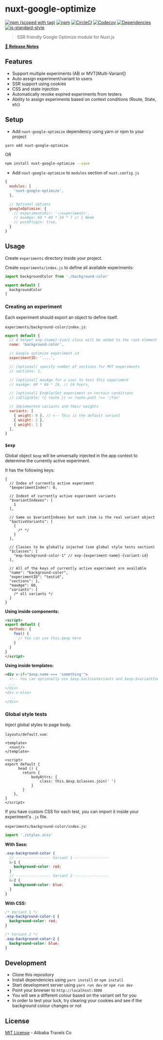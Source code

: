 # nuxt-google-optimize

[![npm (scoped with tag)](https://img.shields.io/npm/v/nuxt-google-optimize/latest.svg?style=flat-square)](https://npmjs.com/package/nuxt-google-optimize)
[![npm](https://img.shields.io/npm/dt/nuxt-google-optimize.svg?style=flat-square)](https://npmjs.com/package/nuxt-google-optimize)
[![CircleCI](https://img.shields.io/circleci/project/github/alibaba-aero/nuxt-google-optimize.svg?style=flat-square)](https://circleci.com/gh/alibaba-aero/nuxt-google-optimize)
[![Codecov](https://img.shields.io/codecov/c/github/alibaba-aero/nuxt-google-optimize.svg?style=flat-square)](https://codecov.io/gh/alibaba-aero/nuxt-google-optimize)
[![Dependencies](https://david-dm.org/alibaba-aero/nuxt-google-optimize/status.svg?style=flat-square)](https://david-dm.org/alibaba-aero/nuxt-google-optimize)
[![js-standard-style](https://img.shields.io/badge/code_style-standard-brightgreen.svg?style=flat-square)](http://standardjs.com)

> SSR friendly Google Optimize module for Nuxt.js

[📖 **Release Notes**](./CHANGELOG.md)

## Features

- Support multiple experiments (AB or MVT[Multi-Variant])
- Auto assign experiment/variant to users
- SSR support using cookies
- CSS and state injection
- Automatically revoke expired experiments from testers
- Ability to assign experiments based on context conditions (Route, State, etc)

## Setup

- Add `nuxt-google-optimize` dependency using yarn or npm to your project
```sh
yarn add nuxt-google-optimize
```
OR
```sh
npm install nuxt-google-optimize --save
```

- Add `nuxt-google-optimize` to `modules` section of `nuxt.config.js`

```js
{
  modules: [
    'nuxt-google-optimize',
  ],

  // Optional options
  googleOptimize: {
    // experimentsDir: '~/experiments',
    // maxAge: 60 * 60 * 24 * 7 // 1 Week
    // pushPlugin: true,
  }
}
```

## Usage

Create `experiments` directory inside your project.

Create `experiments/index.js` to define all available experiments:

```js
import backgroundColor from './background-color'

export default [
  backgroundColor
]
```

### Creating an experiment

Each experiment should export an object to define itself.

`experiments/background-color/index.js`:

```js
export default {
  // A helper exp-{name}-{var} class will be added to the root element
  name: 'background-color',

  // Google optimize experiment id
  experimentID: '....',

  // [optional] specify number of sections for MVT experiments
  // sections: 1,

  // [optional] maxAge for a user to test this experiment
  // maxAge: 60 * 60 * 24, // 24 hours,

  // [optional] Enable/Set experiment on certain conditions
  // isEligible: ({ route }) => route.path !== '/foo'

  // Implemented variants and their weights
  variants: [
    { weight: 0 }, // <-- This is the default variant
    { weight: 2 },
    { weight: 1 }
  ],
}
```

### `$exp`

Global object `$exp` will be universally injected in the app context to determine the currently active experiment.

It has the following keys:

```json6
{
  // Index of currently active experiment
  "$experimentIndex": 0,

  // Indext of currently active experiment variants
  "$variantIndexes": [
    1
  ],

  // Same as $variantIndexes but each item is the real variant object
  "$activeVariants": [
    {
      /* */
    }
  ],

  // Classes to be globally injected (see global style tests section)
  "$classes": [
    "exp-background-color-1" // exp-{experiment-name}-{variant-id}
  ],

  // All of the keys of currently active experiment are available
  "name": "background-color",
  "experimentID": "testid",
  "sections": 1,
  "maxAge": 60,
  "variants": [
    /* all variants */
  ]
}
```

**Using inside components:**

```html
<script>
export default {
  methods: {
    foo() {
      // You can use this.$exp here
    }
  }
}
</script>
```

**Using inside templates:**

```html
<div v-if="$exp.name === 'something'">
  <!-- You can optionally use $exp.$activeVariants and $exp.$variantIndexes here -- >
  ...
</div>
<div v-else>
  ...
</div>
```

### Global style tests

Inject global styles to page body.

`layouts/default.vue`:

```vue
<template>
  <nuxt/>
</template>

<script>
export default {
      head () {
        return {
            bodyAttrs: {
                class: this.$exp.$classes.join(' ')
            }
        }
    },
}
</script>
```

If you have custom CSS for each test, you can import it inside your experiment's `.js` file.

`experiments/background-color/index.js`:

```js
import './styles.scss'
```

**With Sass:**

```scss
.exp-background-color {
  // ---------------- Variant 1 ----------------
  &-1 {
    background-color: red;
  }
  // ---------------- Variant 2 ----------------
  &-2 {
    background-color: blue;
  }
}
```

**With CSS:**

```css
/* Variant 1 */
.exp-background-color-1 {
  background-color: red;
}

/* Variant 2 */
.exp-background-color-2 {
  background-color: blue;
}
```

## Development

- Clone this repository
- Install dependencies using `yarn install` or `npm install`
- Start development server using `yarn run dev` or `npm run dev`
- Point your browser to `http://localhost:3000`
- You will see a different colour based on the variant set for you
- In order to test your luck, try clearing your cookies and see if the background colour changes or not

## License

[MIT License](./LICENSE) - Alibaba Travels Co

